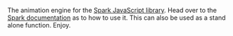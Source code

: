 The animation engine for the [Spark JavaScript library](http://sparkjs.co.uk/).
Head over to the [Spark documentation](http://sparkjs.co.uk/documentation/animate) as to how to use it.
This can also be used as a stand alone function. Enjoy.